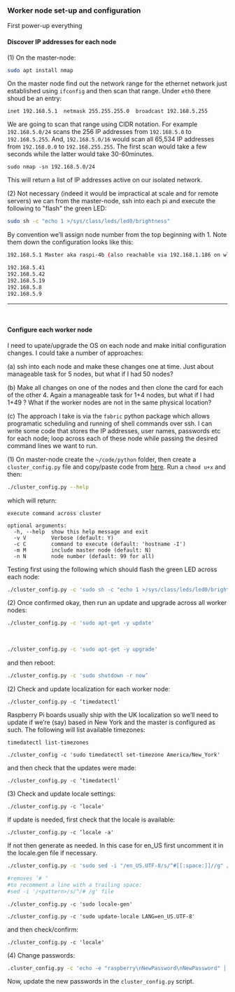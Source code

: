 ### Worker node set-up and configuration

First power-up everything

#### Discover IP addresses for each node

(1) On the master-node:

```sh
sudo apt install nmap
```

On the master node find out the network range for the ethernet network just established using ```ifconfig``` and then scan that range.  Under ```eth0``` there shoud be an entry:

```inet 192.168.5.1  netmask 255.255.255.0  broadcast 192.168.5.255```

We are going to scan that range using CIDR notation.  For example ```192.168.5.0/24``` scans the 256 IP addresses from ```192.168.5.0``` to ```192.168.5.255```.  And, ```192.168.5.0/16``` would scan all 65,534 IP addresses from ```192.168.0.0``` to ```192.168.255.255```.  The first scan would take a few seconds while the latter would take 30-60minutes.

```
sudo nmap -sn 192.168.5.0/24
```

This will return a list of IP addresses active on our isolated network.

(2) Not necessary (indeed it would be impractical at scale and for remote servers) we can from the master-node, ssh into each pi and execute the following to "flash" the green LED:

```sh
sudo sh -c "echo 1 >/sys/class/leds/led0/brightness"
```

By convention we’ll assign node number from the top beginning with 1.  Note them down the configuration looks like this:

```sh
192.168.5.1 Master aka raspi-4b (also reachable via 192.168.1.186 on wlan0)

192.168.5.41
192.168.5.42
192.168.5.19
192.168.5.8
192.168.5.9
```
---
<br>

#### Configure each worker node

I need to upate/upgrade the OS on each node and make initial configuration changes.  I could take a number of approaches:

(a) ssh into each node and make these changes one at time.  Just about manageable task for 5 nodes, but what if I had 50 nodes?

(b) Make all changes on one of the nodes and then clone the card for each of the other 4.  Again a manageable task for 1+4 nodes, but what if I had 1+49 ?  What if the worker nodes are not in the same physical location?

(c) The approach I take is via the ```fabric``` python package which allows programatic scheduling and running of shell commands over ssh.  I can write some code that stores the IP addresses, user names, passwords etc for each node; loop across each of these node while passing the desired command lines we want to run. 

(1) On master-node create the ```~/code/python``` folder, then create a ```cluster_config.py``` file and copy/paste code from [here](https://github.com/essans/RasPi/blob/master/cluster/configure_cluster.py).  Run a ```chmod u+x``` and then:

```sh
./cluster_config.py --help
```
which will return:

```
execute command across cluster

optional arguments:
  -h, --help  show this help message and exit
  -v V        Verbose (default: Y)
  -c C        command to execute (default: 'hostname -I')
  -m M        include master node (default: N)
  -n N        node number (default: 99 for all)
```

Testing first using the following which should flash the green LED across each node:

```sh
./cluster_config.py -c 'sudo sh -c "echo 1 >/sys/class/leds/led0/brightness"' -m Y
```

(2) Once confirmed okay, then run an update and upgrade across all worker nodes:

```sh
./cluster_config.py -c 'sudo apt-get -y update'
```
<br>

```sh
./cluster_config.py -c 'sudo apt-get -y upgrade'
```

and then reboot:

```sh
./cluster_config.py -c 'sudo shutdown -r now’
```

(2) Check and update localization for each worker node:

```
./cluster_config.py -c ‘timedatectl'
```

Raspberry Pi boards usually ship with the UK localization so we’ll need to update if we’re (say) based in New York and the master is configured as such.  The following will list available timezones:

```timedatectl list-timezones```

```
./cluster_config -c 'sudo timedatectl set-timezone America/New_York'
```

and then check that the updates were made:

```
./cluster_config.py -c ‘timedatectl'
```

(3) Check and update locale settings:

```
./cluster_config.py -c ‘locale'
```

If update is needed, first check that the locale is available:

```
./cluster_config.py -c ‘locale -a'
```

If not then generate as needed.  In this case for en_US first uncomment it in the locale.gen file if necessary.

```sh
./cluster_config.py -c 'sudo sed -i "/en_US.UTF-8/s/^#[[:space:]]//g" /etc/locale.gen' -n 1

#removes ‘# ‘
#to recomment a line with a trailing space:
#sed -i '/<pattern>/s/^/# /g' file
```

```
./cluster_config.py -c 'sudo locale-gen'
```

```
./cluster_config.py -c 'sudo update-locale LANG=en_US.UTF-8'
```

and then check/confirm:

```
./cluster_config.py -c 'locale'
```

(4) Change passwords:
```sh
.cluster_config.py -c 'echo -e "raspberry\nNewPassword\nNewPassword" | passwd'
```

Now, update the new passwords in the ```cluster_config.py``` script.

